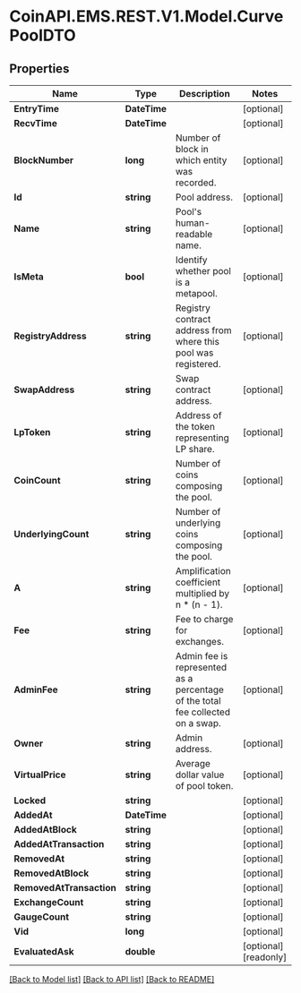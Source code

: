 
# CoinAPI.EMS.REST.V1.Model.CurvePoolDTO

## Properties

Name | Type | Description | Notes
------------ | ------------- | ------------- | -------------
**EntryTime** | **DateTime** |  | [optional] 
**RecvTime** | **DateTime** |  | [optional] 
**BlockNumber** | **long** | Number of block in which entity was recorded. | [optional] 
**Id** | **string** | Pool address. | [optional] 
**Name** | **string** | Pool&#39;s human-readable name. | [optional] 
**IsMeta** | **bool** | Identify whether pool is a metapool. | [optional] 
**RegistryAddress** | **string** | Registry contract address from where this pool was registered. | [optional] 
**SwapAddress** | **string** | Swap contract address. | [optional] 
**LpToken** | **string** | Address of the token representing LP share. | [optional] 
**CoinCount** | **string** | Number of coins composing the pool. | [optional] 
**UnderlyingCount** | **string** | Number of underlying coins composing the pool. | [optional] 
**A** | **string** | Amplification coefficient multiplied by n * (n - 1). | [optional] 
**Fee** | **string** | Fee to charge for exchanges. | [optional] 
**AdminFee** | **string** | Admin fee is represented as a percentage of the total fee collected on a swap. | [optional] 
**Owner** | **string** | Admin address. | [optional] 
**VirtualPrice** | **string** | Average dollar value of pool token. | [optional] 
**Locked** | **string** |  | [optional] 
**AddedAt** | **DateTime** |  | [optional] 
**AddedAtBlock** | **string** |  | [optional] 
**AddedAtTransaction** | **string** |  | [optional] 
**RemovedAt** | **string** |  | [optional] 
**RemovedAtBlock** | **string** |  | [optional] 
**RemovedAtTransaction** | **string** |  | [optional] 
**ExchangeCount** | **string** |  | [optional] 
**GaugeCount** | **string** |  | [optional] 
**Vid** | **long** |  | [optional] 
**EvaluatedAsk** | **double** |  | [optional] [readonly] 

[[Back to Model list]](../README.md#documentation-for-models)
[[Back to API list]](../README.md#documentation-for-api-endpoints)
[[Back to README]](../README.md)

